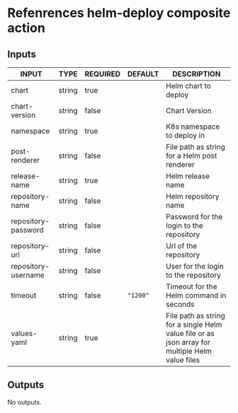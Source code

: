 # Refenrences helm-deploy composite action
## Inputs

<!-- AUTO-DOC-INPUT:START - Do not remove or modify this section -->

|        INPUT        |  TYPE  | REQUIRED | DEFAULT  |                                           DESCRIPTION                                           |
|---------------------|--------|----------|----------|-------------------------------------------------------------------------------------------------|
|        chart        | string |   true   |          |                                      Helm chart to deploy                                       |
|    chart-version    | string |  false   |          |                                          Chart Version                                          |
|      namespace      | string |   true   |          |                                   K8s namespace to deploy in                                    |
|    post-renderer    | string |  false   |          |                          File path as string for a Helm post renderer                           |
|    release-name     | string |   true   |          |                                        Helm release name                                        |
|   repository-name   | string |  false   |          |                                      Helm repository name                                       |
| repository-password | string |  false   |          |                            Password for the login to the repository                             |
|   repository-url    | string |  false   |          |                                      Url of the repository                                      |
| repository-username | string |  false   |          |                              User for the login to the repository                               |
|       timeout       | string |  false   | `"1200"` |                             Timeout for the Helm command in seconds                             |
|     values-yaml     | string |   true   |          | File path as string for a single Helm value file or as json array for multiple Helm value files |

<!-- AUTO-DOC-INPUT:END -->
## Outputs

<!-- AUTO-DOC-OUTPUT:START - Do not remove or modify this section -->
No outputs.
<!-- AUTO-DOC-OUTPUT:END -->
